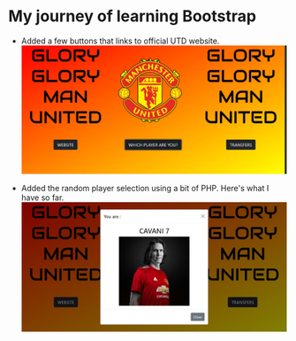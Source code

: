 # My journey of learning Bootstrap

- Added a few buttons that links to official UTD website.
![alt text](https://github.com/kerolzeeq/learning-bootstrap/blob/main/mainpage.JPG?raw=true)

- Added the random player selection using a bit of PHP. Here's what I have so far.
![alt text](https://github.com/kerolzeeq/learning-bootstrap/blob/main/player.JPG?raw=true)

